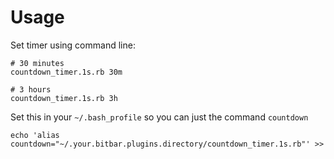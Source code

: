 # Usage

Set timer using command line:

    # 30 minutes
    countdown_timer.1s.rb 30m

    # 3 hours
    countdown_timer.1s.rb 3h

Set this in your `~/.bash_profile` so you can just the command `countdown`

    echo 'alias countdown="~/.your.bitbar.plugins.directory/countdown_timer.1s.rb"' >>
